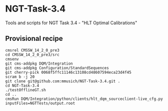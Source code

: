 # NGT-Task-3.4
Tools and scripts for NGT Task 3.4 - "HLT Optimal Calibrations"

## Provisional recipe
```
cmsrel CMSSW_14_2_0_pre3
cd CMSSW_14_2_0_pre3/src
cmsenv
git cms-addpkg DQM/Integration
git cms-addpkg Configuration/StandardSequences
git cherry-pick 0068f5ffc11146c13108cd48607594eca23d4f45
scram b -j 20
git clone git@github.com:mmusich/NGT-Task-3.4.git .
cd NGT-Task-3.4
./testOfflineGT.sh
cd ..
cmsRun DQM/Integration/python/clients/hlt_dqm_sourceclient-live_cfg.py inputFiles=NGTTests/output.root
```

